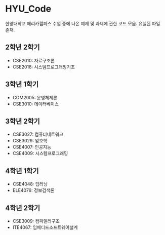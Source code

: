 # HYU_Code

한양대학교 에리카캠퍼스 수업 중에 나온 예제 및 과제에 관한 코드 모음.
유실된 파일 존재.

## 2학년 2학기

* CSE2010: 자료구조론
* CSE2018: 시스템프로그래밍기초

## 3학년 1학기

* COM2005: 운영체제론
* CSE3010: 데이터베이스

## 3학년 2학기

* CSE3027: 컴퓨터네트워크
* CSE3029: 암호학
* CSE4007: 인공지능
* CSE4009: 시스템프로그래밍

## 4학년 1학기

* CSE4048: 딥러닝
* ELE4076: 정보검색론

## 4학년 2학기

* CSE3009: 컴파일러구조
* ITE4067: 임베디드소프트웨어설계

